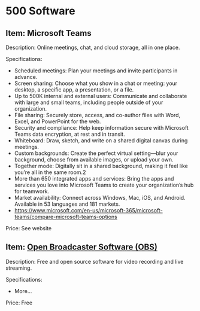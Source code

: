 # 500 Software

## Item: Microsoft Teams

Description: Online meetings, chat, and cloud storage, all in one place.

Specifications:
- Scheduled meetings: Plan your meetings and invite participants in advance.
- Screen sharing: Choose what you show in a chat or meeting: your desktop, a specific app, a presentation, or a file.
- Up to 500K internal and external users: Communicate and collaborate with large and small teams, including people outside of your organization.
- File sharing: Securely store, access, and co-author files with Word, Excel, and PowerPoint for the web.
- Security and compliance: Help keep information secure with Microsoft Teams data encryption, at rest and in transit.
- Whiteboard: Draw, sketch, and write on a shared digital canvas during meetings.
- Custom backgrounds: Create the perfect virtual setting—blur your background, choose from available images, or upload your own.
- Together mode: Digitally sit in a shared background, making it feel like you’re all in the same room.2
- More than 650 integrated apps and services: Bring the apps and services you love into Microsoft Teams to create your organization’s hub for teamwork.
- Market availability: Connect across Windows, Mac, iOS, and Android. Available in 53 languages and 181 markets.
- https://www.microsoft.com/en-us/microsoft-365/microsoft-teams/compare-microsoft-teams-options

Price: See website

## Item: [Open Broadcaster Software (OBS)](https://obsproject.com/)

Description: Free and open source software for video recording and live streaming.

Specifications:
- More...

Price: Free

